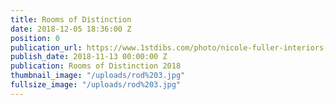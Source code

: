 ```yaml
---
title: Rooms of Distinction
date: 2018-12-05 18:36:00 Z
position: 0
publication_url: https://www.1stdibs.com/photo/nicole-fuller-interiors-transitional-living-room/3441012/
publish_date: 2018-11-13 00:00:00 Z
publication: Rooms of Distinction 2018
thumbnail_image: "/uploads/rod%203.jpg"
fullsize_image: "/uploads/rod%203.jpg"
---
```


